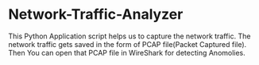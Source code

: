 # Network-Traffic-Analyzer
This Python Application script helps us to capture the network traffic.
The network traffic gets saved in the form of PCAP file(Packet Captured file).
Then You can open that PCAP file in WireShark for detecting Anomolies.

